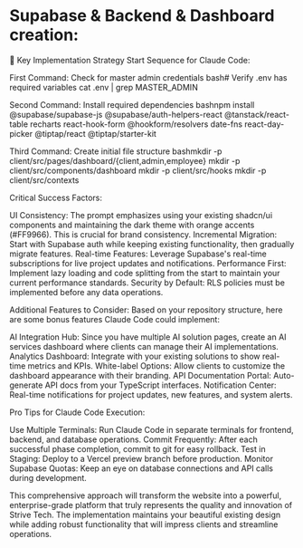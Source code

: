 # Supabase & Backend & Dashboard creation: #

🎯 Key Implementation Strategy
Start Sequence for Claude Code:

First Command: Check for master admin credentials
bash# Verify .env has required variables
cat .env | grep MASTER_ADMIN

Second Command: Install required dependencies
bashnpm install @supabase/supabase-js @supabase/auth-helpers-react @tanstack/react-table recharts react-hook-form @hookform/resolvers date-fns react-day-picker @tiptap/react @tiptap/starter-kit

Third Command: Create initial file structure
bashmkdir -p client/src/pages/dashboard/{client,admin,employee}
mkdir -p client/src/components/dashboard
mkdir -p client/src/hooks
mkdir -p client/src/contexts


Critical Success Factors:

UI Consistency: The prompt emphasizes using your existing shadcn/ui components and maintaining the dark theme with orange accents (#FF9966). This is crucial for brand consistency.
Incremental Migration: Start with Supabase auth while keeping existing functionality, then gradually migrate features.
Real-time Features: Leverage Supabase's real-time subscriptions for live project updates and notifications.
Performance First: Implement lazy loading and code splitting from the start to maintain your current performance standards.
Security by Default: RLS policies must be implemented before any data operations.

Additional Features to Consider:
Based on your repository structure, here are some bonus features Claude Code could implement:

AI Integration Hub: Since you have multiple AI solution pages, create an AI services dashboard where clients can manage their AI implementations.
Analytics Dashboard: Integrate with your existing solutions to show real-time metrics and KPIs.
White-label Options: Allow clients to customize the dashboard appearance with their branding.
API Documentation Portal: Auto-generate API docs from your TypeScript interfaces.
Notification Center: Real-time notifications for project updates, new features, and system alerts.

Pro Tips for Claude Code Execution:

Use Multiple Terminals: Run Claude Code in separate terminals for frontend, backend, and database operations.
Commit Frequently: After each successful phase completion, commit to git for easy rollback.
Test in Staging: Deploy to a Vercel preview branch before production.
Monitor Supabase Quotas: Keep an eye on database connections and API calls during development.

This comprehensive approach will transform the website into a powerful, enterprise-grade platform that truly represents the quality and innovation of Strive Tech. The implementation maintains your beautiful existing design while adding robust functionality that will impress clients and streamline operations.